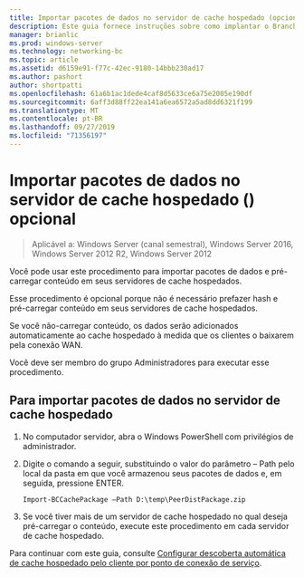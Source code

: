 ```yaml
---
title: Importar pacotes de dados no servidor de cache hospedado (opcional)
description: Este guia fornece instruções sobre como implantar o BranchCache no modo de cache hospedado em computadores que executam o Windows Server 2016 e o Windows 10
manager: brianlic
ms.prod: windows-server
ms.technology: networking-bc
ms.topic: article
ms.assetid: d6159e91-f77c-42ec-9180-14bbb230ad17
ms.author: pashort
author: shortpatti
ms.openlocfilehash: 61a6b1ac1dede4caf8d5633ce6a75e2005e190df
ms.sourcegitcommit: 6aff3d88ff22ea141a6ea6572a5ad8dd6321f199
ms.translationtype: MT
ms.contentlocale: pt-BR
ms.lasthandoff: 09/27/2019
ms.locfileid: "71356197"
---
```

# <a name="import-data-packages-on-the-hosted-cache-server-optional"></a>Importar pacotes de dados no servidor de cache hospedado \(\) opcional

>Aplicável a: Windows Server (canal semestral), Windows Server 2016, Windows Server 2012 R2, Windows Server 2012

Você pode usar este procedimento para importar pacotes de dados e pré-carregar conteúdo em seus servidores de cache hospedados.

Esse procedimento é opcional porque não é necessário prefazer hash e pré-carregar conteúdo em seus servidores de cache hospedados.

Se você não\-carregar conteúdo, os dados serão adicionados automaticamente ao cache hospedado à medida que os clientes o baixarem pela conexão WAN.

Você deve ser membro do grupo Administradores para executar esse procedimento.

## <a name="to-import-data-packages-on-the-hosted-cache-server"></a>Para importar pacotes de dados no servidor de cache hospedado  

1. No computador servidor, abra o Windows PowerShell com privilégios de administrador.

2. Digite o comando a seguir, substituindo o valor do parâmetro – Path pelo local da pasta em que você armazenou seus pacotes de dados e, em seguida, pressione ENTER.

    ```  
    Import-BCCachePackage –Path D:\temp\PeerDistPackage.zip
    ```  

3. Se você tiver mais de um servidor de cache hospedado no qual deseja pré-carregar o conteúdo, execute este procedimento em cada servidor de cache hospedado.

Para continuar com este guia, consulte [Configurar descoberta automática de cache hospedado pelo cliente por ponto de conexão de serviço](10-Bc-Client-By-Scp.md).
